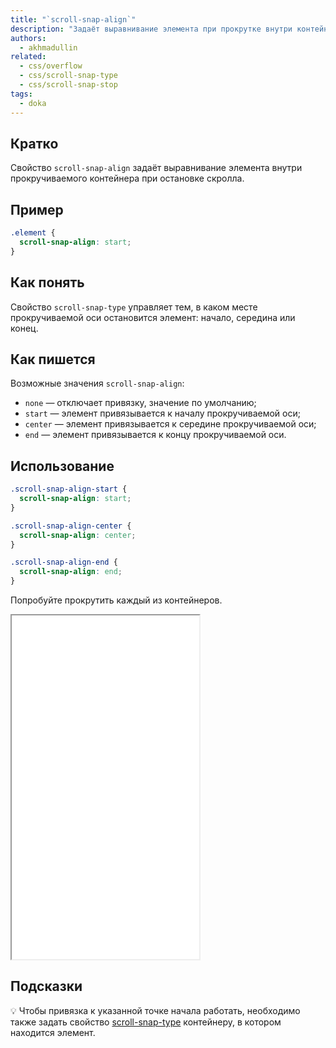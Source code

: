 ```yaml
---
title: "`scroll-snap-align`"
description: "Задаёт выравнивание элемента при прокрутке внутри контейнера."
authors:
  - akhmadullin
related:
  - css/overflow
  - css/scroll-snap-type
  - css/scroll-snap-stop
tags:
  - doka
---
```


## Кратко

Свойство `scroll-snap-align` задаёт выравнивание элемента внутри прокручиваемого контейнера при остановке скролла.

## Пример

```css
.element {
  scroll-snap-align: start;
}
```

## Как понять

Свойство `scroll-snap-type` управляет тем, в каком месте прокручиваемой оси остановится элемент: начало, середина или конец.

## Как пишется

Возможные значения `scroll-snap-align`:

- `none` — отключает привязку, значение по умолчанию;
- `start` — элемент привязывается к началу прокручиваемой оси;
- `center` — элемент привязывается к середине прокручиваемой оси;
- `end` — элемент привязывается к концу прокручиваемой оси.

## Использование

```css
.scroll-snap-align-start {
  scroll-snap-align: start;
}

.scroll-snap-align-center {
  scroll-snap-align: center;
}

.scroll-snap-align-end {
  scroll-snap-align: end;
}
```

Попробуйте прокрутить каждый из контейнеров.

<iframe title="Варианты значений" src="demos/values/" height="550"></iframe>

## Подсказки

💡 Чтобы привязка к указанной точке начала работать, необходимо также задать свойство [scroll-snap-type](/css/scroll-snap-type/) контейнеру, в котором находится элемент.
